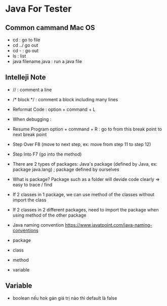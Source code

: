 # Java For Tester

## Common cammand Mac OS
- cd : go to file
- cd ../ go out
- cd - : go out
- ls : list
- java filename.java : run a java file

## Intelleji Note
- // : comment a line
- /* block */ : comment a block including many lines
- Reformat Code : option + command + L
- When debugging :
- Resume Program  option + command + R : go to from this break point to next break point
- Step Over F8 (move to next step, ex: move from step 11 to step 12)
- Step Into F7 (go into the method)
- There are 2 types of packages: Java's package (defined by Java, ex: package java.lang) ; package defined by ourselves
- What is package? Package such as a folder will devide code clearly => easy to trace / find

- If 2 classes in 1 package, we can use method of the classes without import the class
- If 2 classes in 2 different packages, need to import the package when using method of the other package

- Java naming convention https://www.javatpoint.com/java-naming-conventions
- package
- class
- method
- variable

## Variable
- boolean nếu hok gán giá trị nào thì default là false
